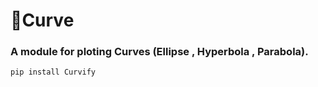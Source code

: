 # 📐Curve
### A  module for ploting Curves (Ellipse , Hyperbola , Parabola).
```py
pip install Curvify
```
